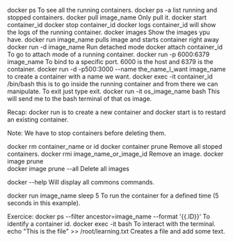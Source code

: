 docker ps               To see all the running containers.
docker ps -a    list running and stopped containers.
docker pull image_name      Only pull it.
docker start container_id
docker stop container_id
docker logs container_id    will show the logs of the running container.
docker images   Show the images ypu have.
docker run image_name   pulls image and starts container right away
docker run -d image_name    Run detached mode
docker attach container_id      To go to attach mode of a running container.
docker run -p 6000:6379  image_name    To bind to a specific port. 6000 is the host and 6379 is the container.
docker run -d -p500:3000 --name the_name_I_want image_name  to create a container with a name we want.
docker exec -it container_id /bin/bash  this is to go inside the running container and from there we can manipulate. To exit just type exit.
docker run -it os_image_name bash       This will send me to the bash terminal of that os image.

Recap: docker run is to create a new container and docker start is to restard an existing container.

Note: We have to stop containers before deleting them.

docker rm container_name or id
docker container prune      Remove all stoped containers.
docker rmi image_name_or_image_id      Remove an image.
docker image prune          
docker image prune --all    Delete all images

docker --help       Will display all commons commands.

docker run image_name sleep 5   To run the container for a defined time (5 seconds in this example).

Exercice:
docker ps --filter ancestor=image_name --format '{{.ID}}'   To identify a container id.
docker exec -it <container id> bash     To interact with the terminal.
echo "This is the file" >> /root/learning.txt   Creates a file and add some text.

